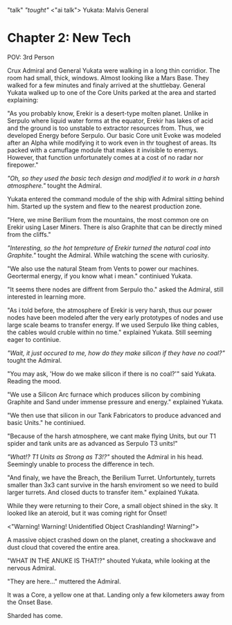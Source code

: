 "talk"
*"tought"*
<"ai talk">
Yukata: Malvis General

# Chapter 2:  New Tech

POV: 3rd Person

Crux Admiral and General Yukata were walking in a long thin corridior. The room had small, thick, windows. Almost looking like a Mars Base. They walked for a few minutes
and finaly arrived at the shuttlebay. General Yukata walked up to one of the Core Units parked at the area and started explaining:

"As you probably know, Erekir is a desert-type molten planet. Unlike in Serpulo where liquid water forms at the equator, Erekir has lakes of acid and the ground is
too unstable to extractor resources from. Thus, we developed Energy before Serpulo. Our basic Core unit Evoke was modeled after an Alpha while modifying it to work even 
in thr toughest of areas. Its packed with a camuflage module that makes it invisible to enemys. However, that function unfortunately comes at a cost of no radar nor firepower."

*"Oh, so they used the basic tech design and modified it to work in a harsh atmosphere."* tought the Admiral.

Yukata entered the command module of the ship with Admiral sitting behind him. Started up the system and flew to the nearest production zone.

"Here, we mine Berilium from the mountains, the most common ore on Erekir using Laser Miners. There is also Graphite that can be directly mined from the cliffs."

*"Interesting, so the hot tempreture of Erekir turned the natural coal into Graphite."* tought the Admiral. While watching the scene with curiosity.

"We also use the natural Steam from Vents to power our machines. Geortermal energy, if you know what i mean." continiued Yukata.

"It seems there nodes are diffrent from Serpulo tho." asked the Admiral, still interested in learning more.

"As i told before, the atmosphere of Erekir is very harsh, thus our power nodes have been modeled after the very early prototypes of nodes and use large scale beams to transfer energy.
If we used Serpulo like thing cables, the cables would cruble within no time." explained Yukata. Still seeming eager to continiue.

*"Wait, it just occured to me, how do they make silicon if they have no coal?"* tought the Admiral.

"You may ask, 'How do we make silicon if there is no coal?'" said Yukata. Reading the mood.

"We use a Silicon Arc furnace which produces silicon by combining Graphite and Sand under immense pressure and energy." explained Yukata.

"We then use that silicon in our Tank Fabricators to produce advanced and basic Units." he continiued.

"Because of the harsh atmosphere, we cant make flying Units, but our T1 spider and tank units are as advanced as Serpulo T3 units!"

*"What!? T1 Units as Strong as T3!?"* shouted the Admiral in his head. Seemingly unable to process the difference in tech.

"And finaly, we have the Breach, the Berilium Turret. Unfortuntely, turrets smaller than 3x3 cant survive in the harsh enviroment so we need to build larger turrets.
And closed ducts to transfer item." explained Yukata.

While they were returning to their Core, a small object shined in the sky. It looked like an ateroid, but it was coming right for Onset!

<"Warning! Warning! Unidentified Object Crashlanding! Warning!">

A massive object crashed down on the planet, creating a shockwave and dust cloud that covered the entire area.

"WHAT IN THE ANUKE IS THAT!?" shouted Yukata, while looking at the nervous Admiral.

"They are here..." muttered the Admiral.

It was a Core, a yellow one at that. Landing only a few kilometers away from the Onset Base.

Sharded has come.

